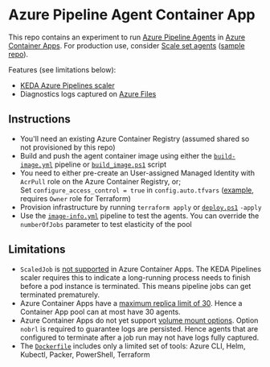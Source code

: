# Azure Pipeline Agent Container App
This repo contains an experiment to run [Azure Pipeline Agents](https://learn.microsoft.com/azure/devops/pipelines/agents/docker?view=azure-devops) in [Azure Container Apps](https://azure.microsoft.com/products/container-apps). For production use, consider [Scale set agents](https://learn.microsoft.com/en-us/azure/devops/pipelines/agents/scale-set-agents?view=azure-devops) ([sample repo](https://github.com/geekzter/azure-pipeline-agents)).

Features (see limitations below):
- [KEDA Azure Pipelines scaler](https://keda.sh/docs/scalers/azure-pipelines/)
- Diagnostics logs captured on [Azure Files](https://azure.microsoft.com/en-us/products/storage/files/)

## Instructions
- You'll need an existing Azure Container Registry (assumed shared so not provisioned by this repo)
- Build and push the agent container image using either the [`build-image.yml`](./pipelines/build-image.yml) pipeline or [`build_image.ps1`](./scripts/build_image.ps1) script
- You need to either pre-create an User-assigned Managed Identity with `AcrPull` role on the Azure Container Registry, or;   
Set `configure_access_control = true` in `config.auto.tfvars` ([example](./terraform/config.auto.tfvars.example), requires `Owner` role for Terraform)
- Provision infrastructure by running `terraform apply` or [`deploy.ps1`](./scripts/deploy.ps1) `-apply`
- Use the [`image-info.yml`](./pipelines/image-info.yml) pipeline to test the agents. You can override the `numberOfJobs` parameter to test elasticity of the pool

## Limitations
- `ScaledJob` is [not supported](https://github.com/microsoft/azure-container-apps/issues/24) in Azure Container Apps. The KEDA Pipelines scaler requires this to indicate a long-running process needs to finish before a pod instance is terminated. This means pipeline jobs can get terminated prematurely.
- Azure Container Apps have a [maximum replica limit of 30](https://learn.microsoft.com/en-us/azure/container-apps/scale-app). Hence a Container App pool can at most have 30 agents.
- Azure Container Apps do not yet support [volume mount options](https://github.com/microsoft/azure-container-apps/issues/520). Option `nobrl` is required to guarantee logs are persisted. Hence agents that are configured to terminate after a job run may not have logs fully captured.
- The [`Dockerfile`](./images/ubuntu/Dockerfile) includes only a limited set of tools: Azure CLI, Helm, Kubectl, Packer, PowerShell, Terraform